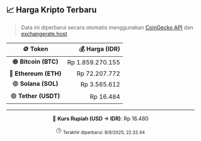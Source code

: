 

<!-- HARGA_KRIPTO -->
## 📈 Harga Kripto Terbaru

> Data ini diperbarui secara otomatis menggunakan [CoinGecko API](https://www.coingecko.com/) dan [exchangerate.host](https://exchangerate.host/)

<div align="center">

| 🪙 Token | 💰 Harga (IDR) |
|:------:|---------------:|
| 🟠 **Bitcoin (BTC)**   | Rp 1.859.270.155 |
| 🔵 **Ethereum (ETH)**  | Rp 72.207.772 |
| 🟣 **Solana (SOL)**    | Rp 3.565.612 |
| 🟢 **Tether (USDT)**   | Rp 16.484 |

---

💱 **Kurs Rupiah (USD → IDR)**: Rp 16.480

🕒 <sub>Terakhir diperbarui: 8/9/2025, 22.32.44</sub>

</div>
<!-- /HARGA_KRIPTO -->